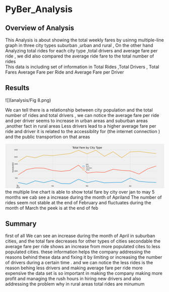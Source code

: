 # PyBer_Analysis


## Overview of Analysis

This Analysis is about showing the total weekly fares by usinng   multiple-line graph in three city types  suburban ,urban and rural , On the other hand Analyzing total rides for each city type ,total drivers  and average fare per ride , we did also compared   the average ride fare to the total number of rides  
This data is  including set of information  in Total Rides	,Total Drivers ,	Total Fares	Average Fare per Ride and 	Average Fare per Driver


## Results


               
               
  
  
  
  ![](analysis/Fig 8.png)




We can tell there is a relationship between city population and the total number of rides and total drivers , we can notice the average fare per ride and per driver seems to increase in urban areas and suburban areas ,another fact  in rural areas Less drivers   lead to a higher average fare per ride and driver 
it is related to  the accessiblity for (the internet connection ) and the public transportion on that areas  


![](analysis/PyBer_fare_summary.png)
the multiple line chart is able to show  total fare by city over jan to may 5 months we cab see a increase during the month of Apriland  The number of rides seem not stable  at the end of February and fluctuates during the month of March  the peek is at the end of feb 


## Summary
first of all We can see an  increase during the month of April in suburban cities, and  the total fare decreases for other types of cities
secondable the average fare per ride shows an increase from more populated cites to less populated cities.
these information helps the  company addressing the reasons behind these data and fixing it  by limiting or increasing the number of drivers during a certain time . and we can notice the less rides is the reason behing less drivers and making average fare per ride more expensive the  data set is so important in making the company making more profit and managing the rush hours in hiring new drivers and also addressing the problem why in rural areas
total rides are minumum 




